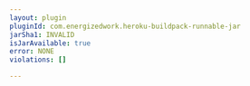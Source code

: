 ```yaml
---
layout: plugin
pluginId: com.energizedwork.heroku-buildpack-runnable-jar
jarSha1: INVALID
isJarAvailable: true
error: NONE
violations: []

---
```

